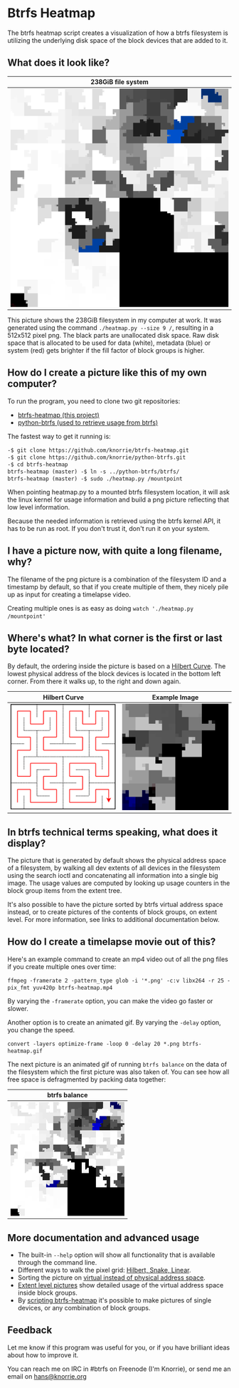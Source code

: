 Btrfs Heatmap
=============

The btrfs heatmap script creates a visualization of how a btrfs filesystem is
utilizing the underlying disk space of the block devices that are added to it.

## What does it look like?

238GiB file system |
:--------------------------:|
![filesystem](doc/README/example-238gib.png)|


This picture shows the 238GiB filesystem in my computer at work. It was
generated using the command `./heatmap.py --size 9 /`, resulting in a 512x512
pixel png. The black parts are unallocated disk space. Raw disk space that is
allocated to be used for data (white), metadata (blue) or system (red) gets
brighter if the fill factor of block groups is higher.

## How do I create a picture like this of my own computer?

To run the program, you need to clone two git repositories:
* [btrfs-heatmap (this project)](https://github.com/knorrie/btrfs-heatmap.git)
* [python-btrfs (used to retrieve usage from btrfs)](https://github.com/knorrie/python-btrfs.git)

The fastest way to get it running is:
```
-$ git clone https://github.com/knorrie/btrfs-heatmap.git
-$ git clone https://github.com/knorrie/python-btrfs.git
-$ cd btrfs-heatmap
btrfs-heatmap (master) -$ ln -s ../python-btrfs/btrfs/
btrfs-heatmap (master) -$ sudo ./heatmap.py /mountpoint
```

When pointing heatmap.py to a mounted btrfs filesystem location, it will ask
the linux kernel for usage information and build a png picture reflecting that
low level information.

Because the needed information is retrieved using the btrfs kernel API, it has
to be run as root. If you don't trust it, don't run it on your system.

## I have a picture now, with quite a long filename, why?

The filename of the png picture is a combination of the filesystem ID and a
timestamp by default, so that if you create multiple of them, they nicely pile
up as input for creating a timelapse video.

Creating multiple ones is as easy as doing `watch './heatmap.py /mountpoint'`

## Where's what? In what corner is the first or last byte located?

By default, the ordering inside the picture is based on a [Hilbert
Curve](doc/curves.md).  The lowest physical address of the block devices is
located in the bottom left corner.  From there it walks up, to the right and
down again.

Hilbert Curve | Example Image
:------------:|:----------:
[![Hilbert Curve](doc/README/hilbert_256.png)](doc/curves.md)|[![Mekker](doc/README/mekker.png)](doc/curves.md)

## In btrfs technical terms speaking, what does it display?

The picture that is generated by default shows the physical address space of a
filesystem, by walking all dev extents of all devices in the filesystem using
the search ioctl and concatenating all information into a single big image. The
usage values are computed by looking up usage counters in the block group items
from the extent tree.

It's also possible to have the picture sorted by btrfs virtual address space
instead, or to create pictures of the contents of block groups, on extent
level. For more information, see links to additional documentation below.

## How do I create a timelapse movie out of this?

Here's an example command to create an mp4 video out of all the png files if
you create multiple ones over time:
```
ffmpeg -framerate 2 -pattern_type glob -i '*.png' -c:v libx264 -r 25 -pix_fmt yuv420p btrfs-heatmap.mp4
```
By varying the `-framerate` option, you can make the video go faster or slower.

Another option is to create an animated gif. By varying the `-delay` option,
you change the speed.
```
convert -layers optimize-frame -loop 0 -delay 20 *.png btrfs-heatmap.gif
```

The next picture is an animated gif of running `btrfs balance` on the data of
the filesystem which the first picture was also taken of. You can see how all
free space is defragmented by packing data together:

btrfs balance |
:--------------------------:|
![animated gif balance](doc/README/animated-balance-small.gif)|

## More documentation and advanced usage

* The built-in `--help` option will show all functionality that is available
  through the command line.
* Different ways to walk the pixel grid: [Hilbert, Snake, Linear](doc/curves.md).
* Sorting the picture on [virtual instead of physical address space](doc/sort.md).
* [Extent level pictures](doc/extent.md) show detailed usage of the virtual
  address space inside block groups.
* By [scripting btrfs-heatmap](doc/scripting.md) it's possible to make pictures
  of single devices, or any combination of block groups.

## Feedback

Let me know if this program was useful for you, or if you have brilliant ideas
about how to improve it.

You can reach me on IRC in #btrfs on Freenode (I'm Knorrie), or send me an
email on hans@knorrie.org
